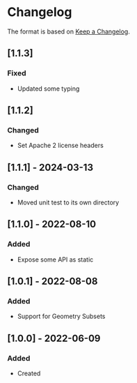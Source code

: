# Changelog
The format is based on [Keep a Changelog](https://keepachangelog.com/en/1.0.0/).

## [1.1.3]
### Fixed
- Updated some typing

## [1.1.2]
### Changed
- Set Apache 2 license headers

## [1.1.1] - 2024-03-13
### Changed
- Moved unit test to its own directory

## [1.1.0] - 2022-08-10
### Added
- Expose some API as static

## [1.0.1] - 2022-08-08
### Added
- Support for Geometry Subsets

## [1.0.0] - 2022-06-09
### Added
- Created
